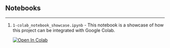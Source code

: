 ## Notebooks
---- 


1. `1-colab_notebook_showcase.ipynb` - This notebook is a showcase of how this project can be integrated with Google Colab.

   [![Open In Colab](https://colab.research.google.com/assets/colab-badge.svg)](https://colab.research.google.com/github/simonsanvil/googleBucketManager/blob/master/notebooks/1-colab_notebook_showcase.ipynb)

